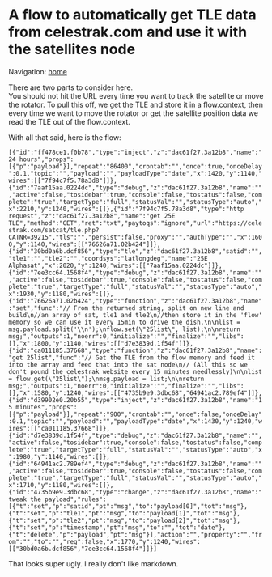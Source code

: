 # A flow to automatically get TLE data from celestrak.com and use it with the satellites node   
   
Navigation: [home](README.md)

There are two parts to consider here.   
You should not hit the URL every time you want to track the satellite or move the rotator. To pull this off, we get the TLE and store it in a flow.context, then every time we want to move the rotator or get the satellite position data we read the TLE out of the flow.context.
    
With all that said, here is the flow:   
   
   ```[{"id":"ff478ce1.f0b78","type":"inject","z":"dac61f27.3a12b8","name":"24 hours","props":[{"p":"payload"}],"repeat":"86400","crontab":"","once":true,"onceDelay":0.1,"topic":"","payload":"","payloadType":"date","x":1420,"y":1140,"wires":[["7f94c7f5.78a3d8"]]},{"id":"7aaf15aa.0224dc","type":"debug","z":"dac61f27.3a12b8","name":"","active":false,"tosidebar":true,"console":false,"tostatus":false,"complete":"true","targetType":"full","statusVal":"","statusType":"auto","x":2210,"y":1240,"wires":[]},{"id":"7f94c7f5.78a3d8","type":"http request","z":"dac61f27.3a12b8","name":"get 25E TLE","method":"GET","ret":"txt","paytoqs":"ignore","url":"https://celestrak.com/satcat/tle.php?CATNR=39215","tls":"","persist":false,"proxy":"","authType":"","x":1600,"y":1140,"wires":[["76626a71.02b424"]]},{"id":"30bd0a6b.dcf856","type":"tle","z":"dac61f27.3a12b8","satid":"","tle1":"","tle2":"","coordsys":"latlongdeg","name":"25E Alphasat","x":2020,"y":1240,"wires":[["7aaf15aa.0224dc"]]},{"id":"7ee3cc64.1568f4","type":"debug","z":"dac61f27.3a12b8","name":"","active":false,"tosidebar":true,"console":false,"tostatus":false,"complete":"true","targetType":"full","statusVal":"","statusType":"auto","x":1930,"y":1180,"wires":[]},{"id":"76626a71.02b424","type":"function","z":"dac61f27.3a12b8","name":"set","func":"// From the returned string, split on new line and build\n//an array of sat, tle1 and tle2\n//then store it in the 'flow' memory so we can use it every 15min to drive the dish.\n\nlist = msg.payload.split('\\n');\nflow.set(\"25list\", list);\n\nreturn msg;","outputs":1,"noerr":0,"initialize":"","finalize":"","libs":[],"x":1800,"y":1140,"wires":[["d7e3839d.1f54f"]]},{"id":"ca011185.37668","type":"function","z":"dac61f27.3a12b8","name":"get 25list","func":"// Get the TLE from the flow memory and feed it into the array and feed that into the sat node\n// (All this so we don't pound the celestrak website every 15 minutes needlessly)\n\nlist = flow.get(\"25list\");\nmsg.payload = list;\n\nreturn msg;","outputs":1,"noerr":0,"initialize":"","finalize":"","libs":[],"x":1580,"y":1240,"wires":[["4735b9e9.3dbc68","64941ac2.789ef4"]]},{"id":"d39902e0.20b55","type":"inject","z":"dac61f27.3a12b8","name":"15 minutes","props":[{"p":"payload"}],"repeat":"900","crontab":"","once":false,"onceDelay":0.1,"topic":"","payload":"","payloadType":"date","x":1430,"y":1240,"wires":[["ca011185.37668"]]},{"id":"d7e3839d.1f54f","type":"debug","z":"dac61f27.3a12b8","name":"","active":false,"tosidebar":true,"console":false,"tostatus":false,"complete":"true","targetType":"full","statusVal":"","statusType":"auto","x":1980,"y":1140,"wires":[]},{"id":"64941ac2.789ef4","type":"debug","z":"dac61f27.3a12b8","name":"","active":false,"tosidebar":true,"console":false,"tostatus":false,"complete":"true","targetType":"full","statusVal":"","statusType":"auto","x":1710,"y":1180,"wires":[]},{"id":"4735b9e9.3dbc68","type":"change","z":"dac61f27.3a12b8","name":"tweak the payload","rules":[{"t":"set","p":"satid","pt":"msg","to":"payload[0]","tot":"msg"},{"t":"set","p":"tle1","pt":"msg","to":"payload[1]","tot":"msg"},{"t":"set","p":"tle2","pt":"msg","to":"payload[2]","tot":"msg"},{"t":"set","p":"timestamp","pt":"msg","to":"","tot":"date"},{"t":"delete","p":"payload","pt":"msg"}],"action":"","property":"","from":"","to":"","reg":false,"x":1770,"y":1240,"wires":[["30bd0a6b.dcf856","7ee3cc64.1568f4"]]}]```

   
That looks super ugly. I really don't like markdown.